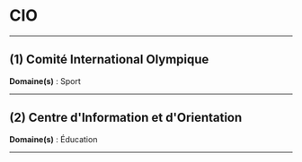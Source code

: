 # CIO

--------------------

## (1) Comité International Olympique

**Domaine(s)** : Sport

--------------------

## (2) Centre d'Information et d'Orientation

**Domaine(s)** : Éducation

--------------------